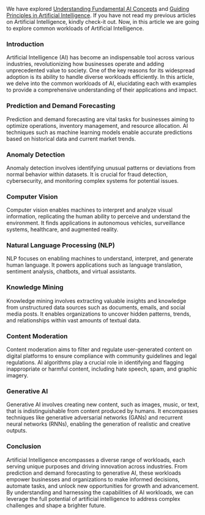 We have explored [Understanding Fundamental AI Concepts](https://github.com/navindevan/azure-ai-fundamentals-exam-preparation/blob/main/ai-fundamental-concepts/Understanding-Fundamental-AI-Concepts.md) and [Guiding Principles in Artificial Intelligence](https://github.com/navindevan/azure-ai-fundamentals-exam-preparation/blob/main/ai-workloads-consideration/ai-guiding-principles.md). If you have not read my previous articles on Artificial Intelligence, kindly check-it out. Now, in this article we are going to explore common workloads of Artificial Intelligence.

### Introduction
Artificial Intelligence (AI) has become an indispensable tool across various industries, revolutionizing how businesses operate and adding unprecedented value to society. One of the key reasons for its widespread adoption is its ability to handle diverse workloads efficiently. In this article, we delve into the common workloads of AI, elucidating each with examples to provide a comprehensive understanding of their applications and impact.

### Prediction and Demand Forecasting
Prediction and demand forecasting are vital tasks for businesses aiming to optimize operations, inventory management, and resource allocation. AI techniques such as machine learning models enable accurate predictions based on historical data and current market trends.

### Anomaly Detection
Anomaly detection involves identifying unusual patterns or deviations from normal behavior within datasets. It is crucial for fraud detection, cybersecurity, and monitoring complex systems for potential issues.

### Computer Vision
Computer vision enables machines to interpret and analyze visual information, replicating the human ability to perceive and understand the environment. It finds applications in autonomous vehicles, surveillance systems, healthcare, and augmented reality.

### Natural Language Processing (NLP)
NLP focuses on enabling machines to understand, interpret, and generate human language. It powers applications such as language translation, sentiment analysis, chatbots, and virtual assistants.

### Knowledge Mining
Knowledge mining involves extracting valuable insights and knowledge from unstructured data sources such as documents, emails, and social media posts. It enables organizations to uncover hidden patterns, trends, and relationships within vast amounts of textual data.

### Content Moderation
Content moderation aims to filter and regulate user-generated content on digital platforms to ensure compliance with community guidelines and legal regulations. AI algorithms play a crucial role in identifying and flagging inappropriate or harmful content, including hate speech, spam, and graphic imagery.

### Generative AI
Generative AI involves creating new content, such as images, music, or text, that is indistinguishable from content produced by humans. It encompasses techniques like generative adversarial networks (GANs) and recurrent neural networks (RNNs), enabling the generation of realistic and creative outputs.

### Conclusion
Artificial Intelligence encompasses a diverse range of workloads, each serving unique purposes and driving innovation across industries. From prediction and demand forecasting to generative AI, these workloads empower businesses and organizations to make informed decisions, automate tasks, and unlock new opportunities for growth and advancement. By understanding and harnessing the capabilities of AI workloads, we can leverage the full potential of artificial intelligence to address complex challenges and shape a brighter future.
